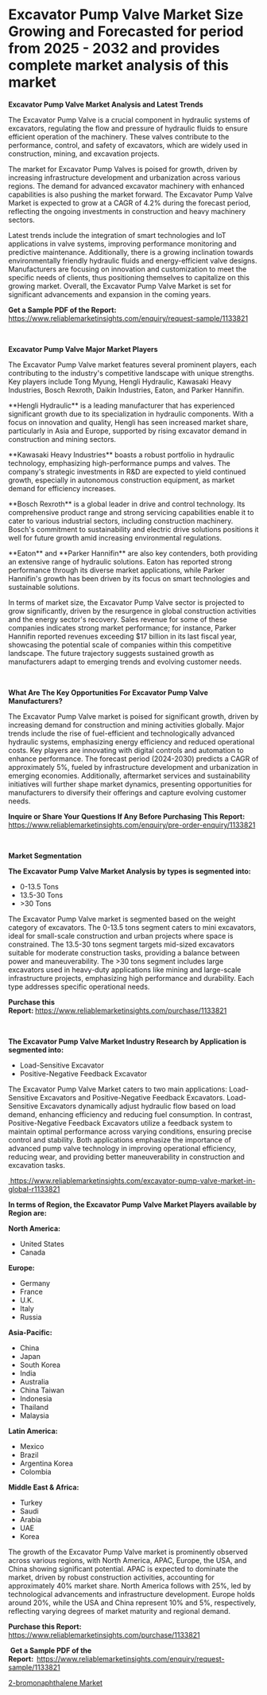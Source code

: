 <p><h1>Excavator Pump Valve Market Size Growing and Forecasted for period from 2025 - 2032 and provides complete market analysis of this market</h1></p><p><strong>Excavator Pump Valve Market Analysis and Latest Trends</strong></p>
<p><p>The Excavator Pump Valve is a crucial component in hydraulic systems of excavators, regulating the flow and pressure of hydraulic fluids to ensure efficient operation of the machinery. These valves contribute to the performance, control, and safety of excavators, which are widely used in construction, mining, and excavation projects. </p><p>The market for Excavator Pump Valves is poised for growth, driven by increasing infrastructure development and urbanization across various regions. The demand for advanced excavator machinery with enhanced capabilities is also pushing the market forward. The Excavator Pump Valve Market is expected to grow at a CAGR of 4.2% during the forecast period, reflecting the ongoing investments in construction and heavy machinery sectors.</p><p>Latest trends include the integration of smart technologies and IoT applications in valve systems, improving performance monitoring and predictive maintenance. Additionally, there is a growing inclination towards environmentally friendly hydraulic fluids and energy-efficient valve designs. Manufacturers are focusing on innovation and customization to meet the specific needs of clients, thus positioning themselves to capitalize on this growing market. Overall, the Excavator Pump Valve Market is set for significant advancements and expansion in the coming years.</p></p>
<p><strong>Get a Sample PDF of the Report:&nbsp;</strong> <a href="https://www.reliablemarketinsights.com/enquiry/request-sample/1133821?utm_campaign=3586&utm_medium=2&utm_source=Github&utm_content=ia&utm_term=25032025&utm_id=excavator-pump-valve">https://www.reliablemarketinsights.com/enquiry/request-sample/1133821</a></p>
<p>&nbsp;</p>
<p><strong>Excavator Pump Valve Major Market Players</strong></p>
<p><p>The Excavator Pump Valve market features several prominent players, each contributing to the industry's competitive landscape with unique strengths. Key players include Tong Myung, Hengli Hydraulic, Kawasaki Heavy Industries, Bosch Rexroth, Daikin Industries, Eaton, and Parker Hannifin. </p><p>**Hengli Hydraulic** is a leading manufacturer that has experienced significant growth due to its specialization in hydraulic components. With a focus on innovation and quality, Hengli has seen increased market share, particularly in Asia and Europe, supported by rising excavator demand in construction and mining sectors.</p><p>**Kawasaki Heavy Industries** boasts a robust portfolio in hydraulic technology, emphasizing high-performance pumps and valves. The company's strategic investments in R&D are expected to yield continued growth, especially in autonomous construction equipment, as market demand for efficiency increases.</p><p>**Bosch Rexroth** is a global leader in drive and control technology. Its comprehensive product range and strong servicing capabilities enable it to cater to various industrial sectors, including construction machinery. Bosch's commitment to sustainability and electric drive solutions positions it well for future growth amid increasing environmental regulations.</p><p>**Eaton** and **Parker Hannifin** are also key contenders, both providing an extensive range of hydraulic solutions. Eaton has reported strong performance through its diverse market applications, while Parker Hannifin's growth has been driven by its focus on smart technologies and sustainable solutions.</p><p>In terms of market size, the Excavator Pump Valve sector is projected to grow significantly, driven by the resurgence in global construction activities and the energy sector's recovery. Sales revenue for some of these companies indicates strong market performance; for instance, Parker Hannifin reported revenues exceeding $17 billion in its last fiscal year, showcasing the potential scale of companies within this competitive landscape. The future trajectory suggests sustained growth as manufacturers adapt to emerging trends and evolving customer needs.</p></p>
<p>&nbsp;</p>
<p><strong>What Are The Key Opportunities For Excavator Pump Valve Manufacturers?</strong></p>
<p><p>The Excavator Pump Valve market is poised for significant growth, driven by increasing demand for construction and mining activities globally. Major trends include the rise of fuel-efficient and technologically advanced hydraulic systems, emphasizing energy efficiency and reduced operational costs. Key players are innovating with digital controls and automation to enhance performance. The forecast period (2024-2030) predicts a CAGR of approximately 5%, fueled by infrastructure development and urbanization in emerging economies. Additionally, aftermarket services and sustainability initiatives will further shape market dynamics, presenting opportunities for manufacturers to diversify their offerings and capture evolving customer needs.</p></p>
<p><strong>Inquire or Share Your Questions If Any Before Purchasing This Report:</strong> <a href="https://www.reliablemarketinsights.com/enquiry/pre-order-enquiry/1133821?utm_campaign=3586&utm_medium=2&utm_source=Github&utm_content=ia&utm_term=25032025&utm_id=excavator-pump-valve">https://www.reliablemarketinsights.com/enquiry/pre-order-enquiry/1133821</a></p>
<p>&nbsp;</p>
<p><strong>Market Segmentation</strong></p>
<p><strong>The Excavator Pump Valve Market Analysis by types is segmented into:</strong></p>
<p><ul><li>0-13.5 Tons</li><li>13.5-30 Tons</li><li>>30 Tons</li></ul></p>
<p><p>The Excavator Pump Valve market is segmented based on the weight category of excavators. The 0-13.5 tons segment caters to mini excavators, ideal for small-scale construction and urban projects where space is constrained. The 13.5-30 tons segment targets mid-sized excavators suitable for moderate construction tasks, providing a balance between power and maneuverability. The >30 tons segment includes large excavators used in heavy-duty applications like mining and large-scale infrastructure projects, emphasizing high performance and durability. Each type addresses specific operational needs.</p></p>
<p><strong>Purchase this Report:&nbsp;</strong><a href="https://www.reliablemarketinsights.com/purchase/1133821?utm_campaign=3586&utm_medium=2&utm_source=Github&utm_content=ia&utm_term=25032025&utm_id=excavator-pump-valve">https://www.reliablemarketinsights.com/purchase/1133821</a></p>
<p>&nbsp;</p>
<p><strong>The Excavator Pump Valve Market Industry Research by Application is segmented into:</strong></p>
<p><ul><li>Load-Sensitive Excavator</li><li>Positive-Negative Feedback Excavator</li></ul></p>
<p><p>The Excavator Pump Valve Market caters to two main applications: Load-Sensitive Excavators and Positive-Negative Feedback Excavators. Load-Sensitive Excavators dynamically adjust hydraulic flow based on load demand, enhancing efficiency and reducing fuel consumption. In contrast, Positive-Negative Feedback Excavators utilize a feedback system to maintain optimal performance across varying conditions, ensuring precise control and stability. Both applications emphasize the importance of advanced pump valve technology in improving operational efficiency, reducing wear, and providing better maneuverability in construction and excavation tasks.</p></p>
<p><a href="https://www.reliablemarketinsights.com/excavator-pump-valve-market-in-global-r1133821?utm_campaign=3586&utm_medium=2&utm_source=Github&utm_content=ia&utm_term=25032025&utm_id=excavator-pump-valve">&nbsp;https://www.reliablemarketinsights.com/excavator-pump-valve-market-in-global-r1133821</a></p>
<p><strong>In terms of Region, the Excavator Pump Valve Market Players available by Region are:</strong></p>
<p>
    <p> <strong> North America: </strong>
        <ul>
            <li>United States</li>
            <li>Canada</li>
        </ul>
        </p> 
    <p> <strong> Europe: </strong>
        <ul>
            <li>Germany</li>
            <li>France</li>
            <li>U.K.</li>
            <li>Italy</li>
            <li>Russia</li>
        </ul>
        </p> 
    <p> <strong> Asia-Pacific: </strong>
        <ul>
            <li>China</li>
            <li>Japan</li>
            <li>South Korea</li>
            <li>India</li>
            <li>Australia</li>
            <li>China Taiwan</li>
            <li>Indonesia</li>
            <li>Thailand</li>
            <li>Malaysia</li>
        </ul>
        </p> 
    <p> <strong> Latin America: </strong>
        <ul>
            <li>Mexico</li>
            <li>Brazil</li>
            <li>Argentina Korea</li>
            <li>Colombia</li>
        </ul>
        </p> 
    <p> <strong> Middle East & Africa: </strong>
        <ul>
            <li>Turkey</li>
            <li>Saudi</li>
            <li>Arabia</li>
            <li>UAE</li>
            <li>Korea</li>
        </ul>
    </p>
    </p>
<p><p>The growth of the Excavator Pump Valve market is prominently observed across various regions, with North America, APAC, Europe, the USA, and China showing significant potential. APAC is expected to dominate the market, driven by robust construction activities, accounting for approximately 40% market share. North America follows with 25%, led by technological advancements and infrastructure development. Europe holds around 20%, while the USA and China represent 10% and 5%, respectively, reflecting varying degrees of market maturity and regional demand.</p></p>
<p><strong>Purchase this Report: </strong><a href="https://www.reliablemarketinsights.com/purchase/1133821?utm_campaign=3586&utm_medium=2&utm_source=Github&utm_content=ia&utm_term=25032025&utm_id=excavator-pump-valve">https://www.reliablemarketinsights.com/purchase/1133821</a></p>
<p>&nbsp;<strong>Get a Sample PDF of the Report:&nbsp;&nbsp;</strong><a href="https://www.reliablemarketinsights.com/enquiry/request-sample/1133821?utm_campaign=3586&utm_medium=2&utm_source=Github&utm_content=ia&utm_term=25032025&utm_id=excavator-pump-valve">https://www.reliablemarketinsights.com/enquiry/request-sample/1133821</a></p>
<p><strong></strong></p>
<p><p><a href="https://github.com/beyeagamizjp/Market-Research-Report-List-1/blob/main/2-bromonaphthalene-market.md?utm_campaign=3586&utm_medium=2&utm_source=Github&utm_content=ia&utm_term=25032025&utm_id=excavator-pump-valve">2-bromonaphthalene Market</a></p></p>